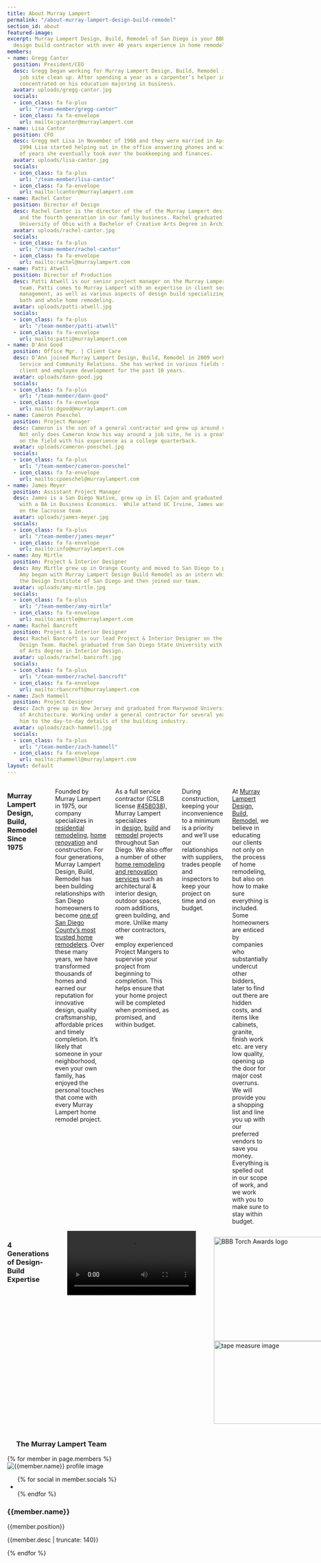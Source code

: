 ```yaml
---
title: About Murray Lampert
permalink: "/about-murray-lampert-design-build-remodel"
section_id: about
featured-image:
excerpt: Murray Lampert Design, Build, Remodel of San Diego is your BBB award winning
  design build contractor with over 40 years experience in home remodeling.
members:
- name: Gregg Cantor
  position: President/CEO
  desc: Gregg began working for Murray Lampert Design, Build, Remodel in 1977 completing
    job site clean up. After spending a year as a carpenter’s helper in 1978, Gregg
    concentrated on his education majoring in business.
  avatar: uploads/gregg-cantor.jpg
  socials:
  - icon_class: fa fa-plus
    url: "/team-member/gregg-cantor"
  - icon_class: fa fa-envelope
    url: mailto:gcantor@murraylampert.com
- name: Lisa Cantor
  position: CFO
  desc: Gregg met Lisa in November of 1988 and they were married in April 1990. In
    1994 Lisa started helping out in the office answering phones and within a couple
    of years she eventually took over the bookkeeping and finances.
  avatar: uploads/lisa-cantor.jpg
  socials:
  - icon_class: fa fa-plus
    url: "/team-member/lisa-cantor"
  - icon_class: fa fa-envelope
    url: mailto:lcantor@murraylampert.com
- name: Rachel Cantor
  position: Director of Design
  desc: Rachel Cantor is the director of the of the Murray Lampert design department
    and the fourth generation in our family business. Rachel graduated from Miami
    University of Ohio with a Bachelor of Creative Arts Degree in Architecture.
  avatar: uploads/rachel-cantor.jpg
  socials:
  - icon_class: fa fa-plus
    url: "/team-member/rachel-cantor"
  - icon_class: fa fa-envelope
    url: mailto:rachel@murraylampert.com
- name: Patti Atwell
  position: Director of Production
  desc: Patti Atwell is our senior project manager on the Murray Lampert production
    team. Patti comes to Murray Lampert with an expertise in client services and project
    management, as well as various aspects of design build specializing in kitchen,
    bath and whole home remodeling.
  avatar: uploads/patti-atwell.jpg
  socials:
  - icon_class: fa fa-plus
    url: "/team-member/patti-atwell"
  - icon_class: fa fa-envelope
    url: mailto:patti@murraylampert.com
- name: D'Ann Good
  position: Office Mgr. | Client Care
  desc: D’Ann joined Murray Lampert Design, Build, Remodel in 2009 working in Customer
    Service and Community Relations. She has worked in various fields supporting both
    client and employee development for the past 10 years.
  avatar: uploads/dann-good.jpg
  socials:
  - icon_class: fa fa-plus
    url: "/team-member/dann-good"
  - icon_class: fa fa-envelope
    url: mailto:dgood@murraylampert.com
- name: Cameron Poeschel
  position: Project Manager
  desc: Cameron is the son of a general contractor and grew up around construction.
    Not only does Cameron know his way around a job site, he is a great team player
    on the field with his experience as a college quarterback.
  avatar: uploads/cameron-poeschel.jpg
  socials:
  - icon_class: fa fa-plus
    url: "/team-member/cameron-poeschel"
  - icon_class: fa fa-envelope
    url: mailto:cpoeschel@murraylampert.com
- name: James Meyer
  position: Assistant Project Manager
  desc: James is a San Diego Native, grew up in El Cajon and graduated from UC Irvine
    with a BA in Business Economics.  While attend UC Irvine, James was a 4 year starter
    on the lacrosse team.
  avatar: uploads/james-meyer.jpg
  socials:
  - icon_class: fa fa-plus
    url: "/team-member/james-meyer"
  - icon_class: fa fa-envelope
    url: mailto:info@murraylampert.com
- name: Amy Mirtle
  position: Project & Interior Designer
  desc: Amy Mirtle grew up in Orange County and moved to San Diego to pursue design.
    Amy began with Murray Lampert Design Build Remodel as an intern while attending
    the Design Institute of San Diego and then joined our team.
  avatar: uploads/amy-mirtle.jpg
  socials:
  - icon_class: fa fa-plus
    url: "/team-member/amy-mirtle"
  - icon_class: fa fa-envelope
    url: mailto:amirtle@murraylampert.com
- name: Rachel Bancroft
  position: Project & Interior Designer
  desc: Rachel Bancroft is our lead Project & Interior Designer on the Murray Lampert
    Design Team. Rachel graduated from San Diego State University with a Bachelor’s
    of Arts degree in Interior Design.
  avatar: uploads/rachel-bancroft.jpg
  socials:
  - icon_class: fa fa-plus
    url: "/team-member/rachel-bancroft"
  - icon_class: fa fa-envelope
    url: mailto:rbancroft@murraylampert.com
- name: Zach Hammell
  position: Project Designer
  desc: Zach grew up in New Jersey and graduated from Marywood University with a Bachelor
    of Architecture. Working under a general contractor for several years introduced
    him to the day-to-day details of the building industry.
  avatar: uploads/zach-hammell.jpg
  socials:
  - icon_class: fa fa-plus
    url: "/team-member/zach-hammell"
  - icon_class: fa fa-envelope
    url: mailto:zhammell@murraylampert.com
layout: default
---
```


  <div class='medium-6 columns'>
    <h3>Murray Lampert Design, Build, Remodel Since 1975</h3>
    <div class='spacing'></div>
    <p>Founded by Murray Lampert in 1975, our company specializes in<a href="/san-diego-home-design-services/"> residential remodeling</a>, <a href="/remodel/">home renovation</a> and construction. For four generations, Murray Lampert Design, Build, Remodel has been building relationships with San Diego homeowners to become <a href="/testimonials/">one of San Diego County’s most trusted home remodelers</a>. Over these many years, we have transformed thousands of homes and earned our reputation for innovative design, quality craftsmanship, affordable prices and timely completion. It’s likely that someone in your neighborhood, even your own family, has enjoyed the personal touches that come with every Murray Lampert home remodel project.</p>
    <p>As a full service contractor (CSLB license <a href="https://www2.cslb.ca.gov/OnlineServices/CheckLicenseII/LicenseDetail.aspx?LicNum=458038">#458038</a>), Murray Lampert specializes in <a href="/san-diego-home-design-services">design</a>, <a href="/san-diego-design-build-contractors">build</a> and <a href="/san-diego-home-remodel-services">remodel</a> projects throughout San Diego. We also offer a number of other <a href="/design-build-services-san-diego">home remodeling and renovation services</a> such as architectural & interior design, outdoor spaces, room additions, green building, and more. Unlike many other contractors, we employ experienced Project Mangers to supervise your project from beginning to completion. This helps ensure that your home project will be completed when promised, as promised, and within budget.</p>
    <p>During construction, keeping your inconvenience to a minimum is a priority and we’ll use our relationships with suppliers, trades people and inspectors to keep your project on time and on budget.</p>
    <p>At <a href="/">Murray Lampert Design, Build, Remodel</a>, we believe in educating our clients not only on the process of home remodeling, but also on how to make sure everything is included. Some homeowners are enticed by companies who substantially undercut other bidders, later to find out there are hidden costs, and items like cabinets, granite, finish work etc. are very low quality, opening up the door for major cost overruns. We will provide you a shopping list and line you up with our preferred vendors to save you money. Everything is spelled out in our scope of work, and we work with you to make sure to stay within budget.</p>
  </div>
  <div class='medium-6 columns'>
    <!-- MLDBR Brand Video -->
    <h3>4 Generations of Design-Build Expertise</h3>
    <div class='spacing'></div>
    <div class="flex-video" id="homepage-video">
      <video autoplay controls>
        <source src="/uploads/assets/videos/legacy-15sec.mp4" type="video/mp4" />Your browser does not support the video tag. Try upgrading your browser to the latest version.
      </video>
    </div>
    <div class='spacing'></div>
    <!-- BBB Torch Award and Tape Measure Images -->
    <p class="torch"><img class="alignright size-full wp-image-1702" src="/uploads/tourch-01b.jpg" title="Murray Lampert BBB Torch Award Winner for Marketplace Ethics" alt="BBB Torch Awards logo" width="460" height="243" />
    <img class="alignright size-full wp-image-1703" src="/uploads/tourch-02.jpg" title="Murray Lampert Design, Build, Remodel example services" alt="tape measure image" width="460" height="193" /></p>
  </div>
  <div class='full'>
    <div class='row'>
    <!-- Start of Team Members Section -->
      <div class='large-12 columns' id='team-members'>
        <div class='four spacing'></div>
        <h3>The Murray Lampert Team</h3>
        <div class='spacing'></div>
      </div>
    </div>
    <div class='row'>
      {% for member in page.members %}
        <div class='small-6 medium-3 large-3 columns'>
          <div class='mod modTeamMember style-2'>
            <div class='member'>
              <img class="avatar" title="{{member.name}} at Murray Lampert Design, Build, Remodel" alt="{{member.name}} profile image" src="{{site.url}}/{{member.avatar}}" />
              <div class='overlay'>
                <ul class='socials'>
                  {% for social in member.socials %}
                    <li>
                      <a href='{{social.url}}'>
                        <i class='{{social.icon_class}}'></i>
                      </a>
                    </li>
                  {% endfor %}
                </ul>
              </div>
            </div>
            <h3>{{member.name}}</h3>
            <p class='position'>{{member.position}}</p>
            <p>{{member.desc | truncate: 140}}</p>
            <div class='two spacing'></div>
          </div>
        </div>
      {% endfor %}
    </div>
    <div class='two spacing'></div>
  </div>
  <!-- Start of Our Clients Section - REMOVED (see master branch version for code block - line 141) -->

